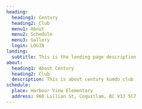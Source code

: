```yaml
---
heading:
  heading1: Century
  heading2: Club
  menu1: About
  menu2: Schedule
  menu3: Gallery
  login: LOGIN
landing:
  subtitle: This is the landing page description
about:
  heading1: About Century
  heading2: Club
  description: This is about century kumdo club
schedule:
  place: Harbour View Elementary
  address: 960 Lillian St, Coquitlam, BC V3J 5C7
---
```

